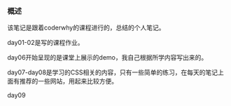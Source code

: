 ### 概述
该笔记是跟着coderwhy的课程进行的，总结的个人笔记。

day01-02是写的课程作业。

day06开始呈现的是课堂上展示的demo，我自己根据所学内容写出来的。

day07-day08是学习的CSS相关的内容，只有一些简单的练习，在每天的笔记上面有推荐的一些网站，用起来比较方便。

day09